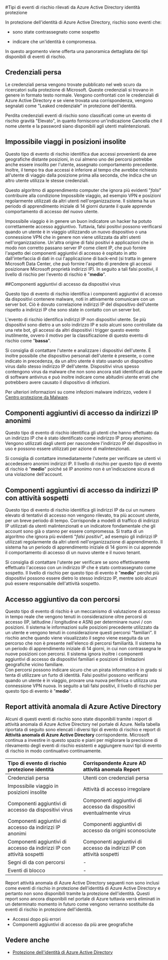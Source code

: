 <properties
    pageTitle="Tipi di eventi di rischio rilevati da Azure Active Directory identità protezione | Microsoft Azure"
    description="In questo argomento viene offerta una panoramica dettagliata di tipi di eventi di rischio disponibili in protezione di Azure Active Directory dell'identità"
    services="active-directory"
    keywords="protezione dell'identità di Azure active directory, individuazione app cloud, la gestione applicazioni, sicurezza, rischio, il livello di rischio, vulnerabilità, criteri di sicurezza"
    documentationCenter=""
    authors="MarkusVi"
    manager="femila"
    editor=""/>

<tags
    ms.service="active-directory"
    ms.workload="identity"
    ms.tgt_pltfrm="na"
    ms.devlang="na"
    ms.topic="article"
    ms.date="10/27/2016"
    ms.author="markvi"/>

#<a name="types-of-risk-events-detected-by-azure-active-directory-identity-protection"></a>Tipi di eventi di rischio rilevati da Azure Active Directory identità protezione 

In protezione dell'identità di Azure Active Directory, rischio sono eventi che:

- sono state contrassegnato come sospetto

- indicare che un'identità è compromessa. 

In questo argomento viene offerta una panoramica dettagliata dei tipi disponibili di eventi di rischio.


## <a name="leaked-credentials"></a>Credenziali persa

Le credenziali persa vengono trovate pubblicato nel web scuro da ricercatori sulla protezione di Microsoft. Queste credenziali si trovano in genere in formato testo normale. Vengono confrontati con le credenziali di Azure Active Directory e se viene trovata una corrispondenza, vengono segnalati come "Leaked credenziale" in protezione dell'identità.

Perdita credenziali eventi di rischio sono classificati come un evento di rischio gravità "Elevato", in quanto forniscono un'indicazione Cancella che il nome utente e la password siano disponibili agli utenti malintenzionati.

## <a name="impossible-travel-to-atypical-locations"></a>Impossibile viaggi in posizioni insolite

Questo tipo di evento di rischio identifica due accessi provenienti da aree geografiche distante posizioni, in cui almeno uno dei percorsi potrebbe anche essere insolito per l'utente, assegnato comportamento precedente. Inoltre, il tempo tra due accessi è inferiore al tempo che avrebbe richiesto all'utente di viaggio dalla posizione prima alla seconda, che indica che un altro utente utilizza le stesse credenziali. 

Questo algoritmo di apprendimento computer che ignora più evidenti "*falsi*" contribuire alla condizione Impossibile viaggio, ad esempio VPN e posizioni regolarmente utilizzati da altri utenti nell'organizzazione.  Il sistema ha un periodo di apprendimento iniziale di 14 giorni durante il quale apprende comportamento di accesso del nuovo utente.

Impossibile viaggio è in genere un buon indicatore un hacker ha potuto correttamente accesso aggiuntivo. Tuttavia, falsi positivi possono verificarsi quando un utente è in viaggio utilizzando un nuovo dispositivo o una connessione VPN che in genere non viene utilizzata da altri utenti nell'organizzazione. Un'altra origine di falsi positivi è applicazioni che in modo non corretto passano server IP come client IP, che può fornire l'aspetto dei componenti aggiuntivi di accesso è ospitato in atto dall'interfaccia di dati in cui l'applicazione di back-end (si tratta in genere Microsoft Data Center, che può fornire l'aspetto di prendere gli accessi posizionare Microsoft proprietà indirizzi IP). In seguito a tali falsi positivi, il livello di rischio per l'evento di rischio è "**medio**".

##<a name="sign-ins-from-infected-devices"></a>Componenti aggiuntivi di accesso da dispositivi virus

Questo tipo di evento di rischio identifica i componenti aggiuntivi di accesso da dispositivi contenere malware, noti in attivamente comunicare con un server bot. Ciò è dovuto correlazione indirizzi IP del dispositivo dell'utente rispetto a indirizzi IP che sono state in contatto con un server bot. 

L'evento di rischio identifica indirizzi IP non dispositivi utente. Se più dispositivi sono dietro a un solo indirizzo IP e solo alcuni sono controllate da una rete bot, gli accessi da altri dispositivi i trigger questo evento inutilmente, ovvero il motivo per la classificazione di questo evento di rischio come "**bassa**".  

Si consiglia di contattare l'utente e analizzare i dispositivi dell'utente. È inoltre possibile che dispositivo personali dell'utente è presente, o come indicato in precedenza, da un altro utente è stato usando un dispositivo virus dallo stesso indirizzo IP dell'utente. Dispositivi virus spesso contengono virus da malware che non sono ancora stati identificati da parte di software antivirus e può inoltre indicare come abitudini utente errati che potrebbero avere causato il dispositivo di infezioni.

Per ulteriori informazioni su come infezioni malware indirizzo, vedere il [Centro protezione da Malware](http://go.microsoft.com/fwlink/?linkid=335773&clcid=0x409).


## <a name="sign-ins-from-anonymous-ip-addresses"></a>Componenti aggiuntivi di accesso da indirizzi IP anonimi

Questo tipo di evento di rischio identifica gli utenti che hanno effettuato da un indirizzo IP che è stato identificato come indirizzo IP proxy anonimo. Vengono utilizzati dagli utenti per nascondere l'indirizzo IP del dispositivo in uso e possono essere utilizzati per azione di malintenzionati.

Si consiglia di contattare immediatamente l'utente per verificare se utenti vi accedessero anonimi indirizzi IP. Il livello di rischio per questo tipo di evento di rischio è "**medio**" poiché sé IP anonimo non è un'indicazione sicura di una violazione dell'account.

## <a name="sign-ins-from-ip-addresses-with-suspicious-activity"></a>Componenti aggiuntivi di accesso da indirizzi IP con attività sospetti

Questo tipo di evento di rischio identifica gli indirizzi IP da cui un numero elevato di tentativi di accesso non vengono rilevato, tra più account utente, per un breve periodo di tempo. Corrisponde a modelli di traffico di indirizzi IP utilizzati da utenti malintenzionati e un indicatore fondamentale che gli account sono già o stanno per essere compromessa. Si tratta di un algoritmo che ignora più evidenti "*falsi positivi*", ad esempio gli indirizzi IP utilizzati regolarmente da altri utenti nell'organizzazione di apprendimento.  Il sistema ha un periodo di apprendimento iniziale di 14 giorni in cui apprende il comportamento di accesso di un nuovo utente e il nuovo tenant.

Si consiglia di contattare l'utente per verificare se sono effettivamente effettuato l'accesso con un indirizzo IP che è stato contrassegnato come sospetto. Il livello di rischio per questo tipo di evento è "**medio**" perché più dispositivi possono essere dietro lo stesso indirizzo IP, mentre solo alcuni può essere responsabile dell'attività sospetto. 


## <a name="sign-in-from-unfamiliar-locations"></a>Accesso aggiuntivo da con percorsi

Questo tipo di evento di rischio è un meccanismo di valutazione di accesso in tempo reale che vengono tenuti in considerazione oltre percorsi di accesso (IP, latitudine / longitudine e ASN) per determinare nuovi / con posizioni. Il sistema le informazioni sulle posizioni precedente utilizzato da un utente e vengono tenuti in considerazione questi percorsi "familiari". Il rischio anche quando viene visualizzato il segno viene eseguita da un percorso che non è presente nell'elenco di percorsi familiarità. Il sistema ha un periodo di apprendimento iniziale di 14 giorni, in cui non contrassegna le nuove posizioni con percorsi. Il sistema ignora inoltre i componenti aggiuntivi di accesso da dispositivi familiari e posizioni di limitazioni geografiche vicino familiare. <br>
Con percorsi possono indicare sicuro che un pirata informatico è in grado si tenta di utilizzare un furto di identità. Falsi positivi possono verificarsi quando un utente è in viaggio, provare una nuova periferica o utilizza una connessione VPN nuova. In seguito a tali falsi positivi, il livello di rischio per questo tipo di evento è "**medio**".


## <a name="azure-ad-anomalous-activity-reports"></a>Report attività anomala di Azure Active Directory

Alcuni di questi eventi di rischio sono state disponibili tramite i report di attività anomala di Azure Active Directory nel portale di Azure. Nella tabella riportata di seguito sono elencati i diversi tipi di evento di rischio e report di **Attività anomala di Azure Active Directory** corrispondente. Microsoft continua a investire in questo spazio e piani per migliorare la precisione di rilevamento degli eventi di rischio esistenti e aggiungere nuovi tipi di evento di rischio in modo continuativo continuamente. 



| Tipo di evento di rischio protezione identità | Corrispondente Azure AD attività anomala Report |
| :-- | :-- |
| Credenziali persa    | Utenti con credenziali persa |
| Impossibile viaggio in posizioni insolite | Attività di accesso irregolare |
| Componenti aggiuntivi di accesso da dispositivi virus    | Componenti aggiuntivi di accesso da dispositivi eventualmente virus |
| Componenti aggiuntivi di accesso da indirizzi IP anonimi  | Componenti aggiuntivi di accesso da origini sconosciute |
| Componenti aggiuntivi di accesso da indirizzi IP con attività sospetti | Componenti aggiuntivi di accesso da indirizzi IP con attività sospetti |
| Segni di da con percorsi    | - |
| Eventi di blocco    | - |

Report attività anomala di Azure Active Directory seguenti non sono inclusi come eventi di rischio in protezione dell'identità di Azure Active Directory e pertanto non sono disponibili tramite la protezione dell'identità. Questi report sono ancora disponibili nel portale di Azure tuttavia verrà eliminati in un determinato momento in futuro come vengono verranno sostituite da eventi di rischio in protezione dell'identità.

- Accessi dopo più errori
- Componenti aggiuntivi di accesso da più aree geografiche


## <a name="see-also"></a>Vedere anche

- [Protezione dell'identità di Azure Active Directory](active-directory-identityprotection.md)



